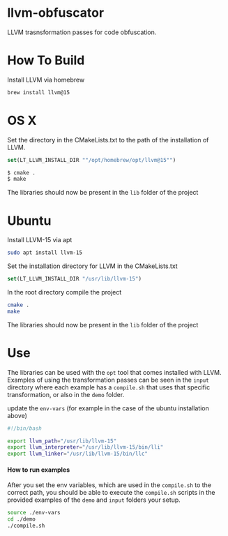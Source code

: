 # llvm-obfuscator
LLVM trasnsformation passes for code obfuscation.

# How To Build
Install LLVM via homebrew

```bash
brew install llvm@15
```

# OS X
Set the directory in the CMakeLists.txt to the path of the installation of LLVM.

```CMake
set(LT_LLVM_INSTALL_DIR ""/opt/homebrew/opt/llvm@15"")
```

```bash
$ cmake .
$ make
```

The libraries should now be present in the `lib` folder of the project

# Ubuntu

Install LLVM-15 via apt

```bash
sudo apt install llvm-15
```

Set the installation directory for LLVM in the CMakeLists.txt

```CMake
set(LT_LLVM_INSTALL_DIR "/usr/lib/llvm-15")
```

In the root directory compile the project

```bash
cmake .
make 
```

The libraries should now be present in the `lib` folder of the project

# Use
The libraries can be used with the `opt` tool that comes installed with LLVM. Examples of using the transformation passes can be seen in the `input` directory where each example has a `compile.sh`
that uses that specific transformation, or also in the `demo` folder.

update the `env-vars` (for example in the case of the ubuntu installation above)
```bash
#!/bin/bash

export llvm_path="/usr/lib/llvm-15"
export llvm_interpreter="/usr/lib/llvm-15/bin/lli"
export llvm_linker="/usr/lib/llvm-15/bin/llc"
```

#### How to run examples
After you set the env variables, which are used in the `compile.sh` to the correct path, you should be able to execute the `compile.sh` scripts in the provided examples of the `demo` and `input` folders
your setup.

```bash
source ./env-vars
cd ./demo
./compile.sh
```
